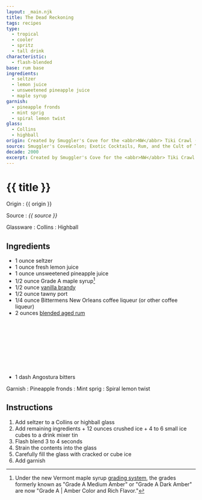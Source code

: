```yaml
---
layout: _main.njk
title: The Dead Reckoning
tags: recipes
type:
  - tropical
  - cooler
  - spritz
  - tall drink
characteristic:
  - flash-blended
base: rum base
ingredients:
  - seltzer
  - lemon juice
  - unsweetened pineapple juice
  - maple syrup
garnish:
  - pineapple fronds
  - mint sprig
  - spiral lemon twist
glass:
  - Collins
  - highball
origin: Created by Smuggler's Cove for the <abbr>NW</abbr> Tiki Crawl (now Tiki Kon) in 2007.
source: Smuggler's Cove&colon; Exotic Cocktails, Rum, and the Cult of Tiki
decade: 2000
excerpt: Created by Smuggler's Cove for the <abbr>NW</abbr> Tiki Crawl (now Tiki Kon) in 2007.
---
```

<!-- markdownlint-disable MD025 -->
# {{ title }}
<!-- markdownlint-disable MD025 -->

Origin
  : {{ origin }}

Source
  : <cite>{{ source }}</cite>

Glassware
  : Collins
  : Highball

## Ingredients

* 1 ounce seltzer
* 1 ounce fresh lemon juice
* 1 ounce unsweetened pineapple juice
* 1/2 ounce Grade A maple syrup[^1]
* 1/2 ounce [vanilla brandy](/mixes/vanilla-brandy)
* 1/2 ounce tawny port
* 1/4 ounce Bittermens New Orleans coffee liqueur (or other coffee liqueur)
* 2 ounces [blended aged rum](/rums/05-rum-blended-aged/)<icon-l space="1em" class="bigger" label="(3)"><span class="with-icon"><svg class="icon"><use href="/assets/images/icons/circle-3.svg#circle-3"></use></svg></span></icon-l>
* 1 dash Angostura bitters

[^1]: Under the new Vermont maple syrup <a href="https://vermontmaple.org/maple-syrup-grades" target="_blank" rel="external noopener">grading system</a>, the grades formerly known as "Grade A Medium Amber" or "Grade A Dark Amber" are now "Grade A | Amber Color and Rich Flavor."

Garnish
  : Pineapple fronds
  : Mint sprig
  : Spiral lemon twist

## Instructions

1. Add seltzer to a Collins or highball glass
2. Add remaining ingredients + 12 ounces crushed ice + 4 to 6 small ice cubes to a drink mixer tin
3. Flash blend 3 to 4 seconds
4. Strain the contents into the glass
5. Carefully fill the glass with cracked or cube ice
6. Add garnish
